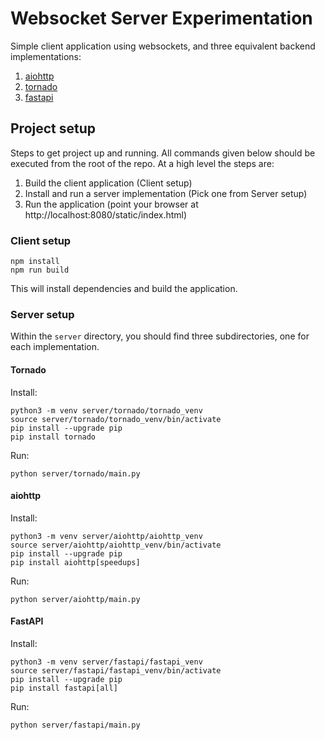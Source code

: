 # Websocket Server Experimentation

Simple client application using websockets, and three equivalent backend implementations:

1. [aiohttp](https://docs.aiohttp.org/en/stable)
2. [tornado](https://www.tornadoweb.org/en/stable/index.html)
3. [fastapi](https://fastapi.tiangolo.com)

## Project setup

Steps to get project up and running.  All commands given below should be executed from the root of the repo.  At a high level the steps are:

1. Build the client application (Client setup)
2. Install and run a server implementation (Pick one from Server setup)
3. Run the application (point your browser at http://localhost:8080/static/index.html)

### Client setup

```
npm install
npm run build
```

This will install dependencies and build the application.

### Server setup

Within the `server` directory, you should find three subdirectories, one for each implementation.

#### Tornado

Install:

```
python3 -m venv server/tornado/tornado_venv
source server/tornado/tornado_venv/bin/activate
pip install --upgrade pip
pip install tornado
```

Run:

```
python server/tornado/main.py
```

#### aiohttp

Install:

```
python3 -m venv server/aiohttp/aiohttp_venv
source server/aiohttp/aiohttp_venv/bin/activate
pip install --upgrade pip
pip install aiohttp[speedups]
```

Run:

```
python server/aiohttp/main.py
```

#### FastAPI

Install:

```
python3 -m venv server/fastapi/fastapi_venv
source server/fastapi/fastapi_venv/bin/activate
pip install --upgrade pip
pip install fastapi[all]
```

Run:

```
python server/fastapi/main.py
```
